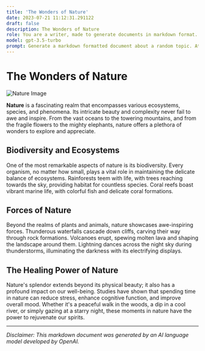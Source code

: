 ```yaml
---
title: 'The Wonders of Nature'
date: 2023-07-21 11:12:31.291122
draft: false
description: The Wonders of Nature
role: You are a writer, made to generate documents in markdown format. It is very important that all of the documents you generate are in valid markdown format.
model: gpt-3.5-turbo
prompt: Generate a markdown formatted document about a random topic. At the bottom, include a disclaimer explaining that the document was generated by you. The first line of the document should be the title. Make sure that the entire document is in proper markdown format, using a mix of various tags to make the document visually appealing.
---
```


# The Wonders of Nature

![Nature Image](https://example.com/nature.jpg)

**Nature** is a fascinating realm that encompasses various ecosystems, species, and phenomena. Its intricate beauty and complexity never fail to awe and inspire. From the vast oceans to the towering mountains, and from the fragile flowers to the mighty elephants, nature offers a plethora of wonders to explore and appreciate.

## Biodiversity and Ecosystems

One of the most remarkable aspects of nature is its biodiversity. Every organism, no matter how small, plays a vital role in maintaining the delicate balance of ecosystems. Rainforests teem with life, with trees reaching towards the sky, providing habitat for countless species. Coral reefs boast vibrant marine life, with colorful fish and delicate coral formations.

## Forces of Nature

Beyond the realms of plants and animals, nature showcases awe-inspiring forces. Thunderous waterfalls cascade down cliffs, carving their way through rock formations. Volcanoes erupt, spewing molten lava and shaping the landscape around them. Lightning dances across the night sky during thunderstorms, illuminating the darkness with its electrifying displays.

## The Healing Power of Nature

Nature's splendor extends beyond its physical beauty; it also has a profound impact on our well-being. Studies have shown that spending time in nature can reduce stress, enhance cognitive function, and improve overall mood. Whether it's a peaceful walk in the woods, a dip in a cool river, or simply gazing at a starry night, these moments in nature have the power to rejuvenate our spirits.

---

*Disclaimer: This markdown document was generated by an AI language model developed by OpenAI.*